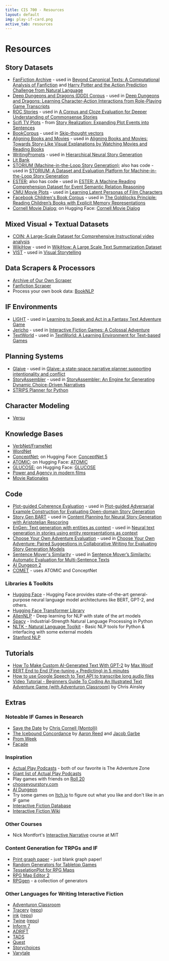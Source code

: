 ```yaml
---
title: CIS 700 - Resources
layout: default
img: play-if-card.png
active_tab: resources 
---
```


# Resources

## Story Datasets

* [FanFiction Archive](https://archive.org/details/fanfictiondotnet_repack) - used in [Beyond Canonical Texts: A Computational Analysis of Fanfiction](https://www.aclweb.org/anthology/D16-1218.pdf) and [Harry Potter and the Action Prediction Challenge from Natural Language](https://www.aclweb.org/anthology/N19-1218.pdf)
* [Deep Dungeons and Dragons (DDD) Corpus](http://groups.inf.ed.ac.uk/cup/ddd/) - used in [Deep Dungeons and Dragons: Learning Character-Action Interactions from Role-Playing Game Transcripts](https://www.aclweb.org/anthology/N18-2111.pdf)
* [ROC Stories](https://cs.rochester.edu/nlp/rocstories/) - used in [A Corpus and Cloze Evaluation for Deeper Understanding of Commonsense Stories](https://aclanthology.org/N16-1098)
* [Scifi TV Plots](https://github.com/rajammanabrolu/StoryRealization) - from [Story Realization: Expanding Plot Events into Sentences](https://aaai.org/ojs/index.php/AAAI/article/view/6232)
* [BookCorpus](https://github.com/ryankiros/skip-thoughts) - used in [Skip-thought vectors](http://papers.neurips.cc/paper/5950-skip-thought-vectors.pdf)
* [Aligning Books and Movies](https://github.com/huggingface/datasets/tree/master/datasets/bookcorpus) - used in [Aligning Books and Movies: Towards Story-Like Visual Explanations by Watching Movies and Reading Books](https://www.computer.org/csdl/proceedings-article/iccv/2015/8391a019/12OmNro0HYa)
* [WritingPrompts](https://huggingface.co/datasets/rewardsignal/reddit_writing_prompts) - used in [Hierarchical Neural Story Generation](https://aclanthology.org/P18-1082)
* [Lit Bank](https://github.com/dbamman/litbank)
* [STORIUM (Machine-in-the-Loop Story Generation)](https://storium.cs.umass.edu/); also has code - used in [STORIUM: A Dataset and Evaluation Platform for Machine-in-the-Loop Story Generation](https://aclanthology.org/2020.emnlp-main.525/)
* [ESTER](https://vnpeng.net/bibliography/han2021ester/); also has code - used in [ESTER: A Machine Reading Comprehension Dataset for Event Semantic Relation Reasoning](https://arxiv.org/abs/2104.08350)
* [CMU Movie Plots](http://www.cs.cmu.edu/~ark/personas/) - used in [Learning Latent Personas of Film Characters](https://aclanthology.org/P13-1035.pdf)
* [Facebook Children's Book Corpus](https://research.fb.com/downloads/babi/) - used in [The Goldilocks Principle: Reading Children’s Books with Explicit Memory Representations](https://arxiv.org/abs/1511.02301)
* [Cornell Movie Dialog](https://www.cs.cornell.edu/~cristian/Cornell_Movie-Dialogs_Corpus.html); on Hugging Face: [Cornell Movie Dialog](https://huggingface.co/datasets/cornell_movie_dialog)

## Mixed Visual + Textual Datasets

* [COIN: A Large-Scale Dataset for Comprehensive Instructional video analysis](https://coin-dataset.github.io)
* [WikiHow](https://www.wikihow.com/) - used in [WikiHow: A Large Scale Text Summarization Dataset](https://arxiv.org/abs/1810.09305)
* [VIST](http://visionandlanguage.net/VIST/dataset.html) - used in [Visual Storytelling](https://aclanthology.org/N16-1147/)

## Data Scrapers & Processors

* [Archive of Our Own Scraper](https://github.com/radiolarian/AO3Scraper)
* [Fanfiction Scraper](https://github.com/smilli/fanfiction)
* Process your own book data: [BookNLP](https://github.com/dbamman/book-nlp)

## IF Environments

* [LIGHT](https://parl.ai/projects/light/) - used in [Learning to Speak and Act in a Fantasy Text Adventure Game](https://aclanthology.org/D19-1062.pdf)
* [Jericho](https://github.com/JerichoWorld/JerichoWorld) - used in [Interactive Fiction Games: A Colossal Adventure](https://ojs.aaai.org/index.php/AAAI/article/view/6297)
* [TextWorld](https://github.com/Microsoft/TextWorld) - used in [TextWorld: A Learning Environment for Text-based Games](https://www.microsoft.com/en-us/research/project/textworld/)

## Planning Systems

* [Glaive](https://www.cs.uky.edu/~sgware/projects/glaive/) - used in [Glaive: a state-space narrative planner supporting intentionality and conflict](https://ojs.aaai.org/index.php/AIIDE/article/view/12712)
* [StoryAssembler](https://github.com/LudoNarrative/StoryAssembler) - used in [StoryAssembler: An Engine for Generating Dynamic Choice-Driven Narratives](https://dl.acm.org/doi/10.1145/3337722.3337732)
* [STRIPS Planner for Python](https://github.com/abdulapopoola/STRIPS-Planner)

## Character Modeling

* [Versu](https://versu.com/)

## Knowledge Bases

* [VerbNet/FrameNet](https://uvi.colorado.edu/uvi_search)
* [WordNet](https://wordnet.princeton.edu/)
* [ConceptNet](https://conceptnet.io/); on Hugging Face: [ConceptNet 5](https://huggingface.co/datasets/conceptnet5)
* [ATOMIC](https://homes.cs.washington.edu/~msap/atomic/); on Hugging Face: [ATOMIC](https://huggingface.co/datasets/atomic)
* [GLUCOSE](https://huggingface.co/datasets/glucose); on Hugging Face: [GLUCOSE](https://huggingface.co/datasets/glucose)
* [Power and Agency in modern films](https://homes.cs.washington.edu/~msap/movie-bias/)
* [Movie Rationales](https://huggingface.co/datasets/movie_rationales)

## Code

* [Plot-guided Coherence Evaluation](https://github.com/PlusLabNLP/Plot-guided-Coherence-Evaluation) - used in [Plot-guided Adversarial Example Construction for Evaluating Open-domain Story Generation](https://aclanthology.org/2021.naacl-main.343/)
* [Story Gen BART](https://github.com/PlusLabNLP/story-gen-BART) - used in [Content Planning for Neural Story Generation with Aristotelian Rescoring](https://aclanthology.org/2020.emnlp-main.351/)
* [EnGen: Text generation with entities as context](https://github.com/eaclark07/engen) - used in [Neural text generation in stories using entity representations as context](https://aclanthology.org/N18-1204.pdf)
* [Choose Your Own Adventure Evaluation](https://github.com/eaclark07/cyoa) - used in [Choose Your Own Adventure: Paired Suggestions in Collaborative Writing for Evaluating Story Generation Models](https://aclanthology.org/2021.naacl-main.279/)
* [Sentence Mover's Similarity](https://github.com/eaclark07/sms) - used in [Sentence Mover’s Similarity: Automatic Evaluation for Multi-Sentence Texts](https://aclanthology.org/P19-1264/)
* [AI Dungeon 2](https://github.com/Latitude-Archives/AIDungeon)
* [COMET](https://github.com/atcbosselut/comet-commonsense) - uses ATOMIC and ConceptNet

### Libraries & Toolkits
* [Hugging Face](https://huggingface.co/) - Hugging Face provides state-of-the-art general-purpose neural language model architectures like BERT, GPT-2, and others.
* [Hugging Face Transformer Library](https://github.com/huggingface/transformers)
* [AllenNLP](https://allennlp.org) - Deep learning for NLP with state of the art models
* [Spacy](https://spacy.io) - Industrial-Strength Natural Language Processing in Python
* [NLTK - Natural Language Toolkit](https://www.nltk.org/) - Basic NLP tools for Python & interfacing with some external models
* [Stanford NLP](https://nlp.stanford.edu/software/)

## Tutorials 

* [How To Make Custom AI-Generated Text With GPT-2](https://minimaxir.com/2019/09/howto-gpt2/) by [Max Woolf](https://minimaxir.com)
* [BERT End to End (Fine-tuning + Predicting) in 5 minutes](https://colab.research.google.com/github/tensorflow/tpu/blob/master/tools/colab/bert_finetuning_with_cloud_tpus.ipynb)
* [How to use Google Speech to Text API to transcribe long audio files](https://towardsdatascience.com/how-to-use-google-speech-to-text-api-to-transcribe-long-audio-files-1c886f4eb3e9)
* [Video Tutorial - Beginners Guide To Coding An Illustrated Text Adventure Game (with Adventuron Classroom)](https://adventuron.blogspot.com/2019/07/video-tutorial-beginners-guide-to.html) by Chris Ainsley

## Extras

### Noteable IF Games in Research
* [Save the Date](http://paperdino.com/save-the-date/) by [Chris Cornell (Montolli)](http://paperdino.com/)
* [The Icebound Concordance](https://www.ice-bound.com/) by [Aaron Reed](http://aaronareed.net/) and [Jacob Garbe](http://www.jacobgarbe.com/)
* [Prom Week](https://promweek.soe.ucsc.edu/)
* [Façade](https://www.playablstudios.com/facade)

### Inspiration

* [Actual Play Podcasts](https://www.polygon.com/podcasts/2018/9/26/17860176/best-dungeons-dragons-dd-podcasts-tabletop-gaming) - both of our favorite is The Adventure Zone
* [Giant list of Actual Play Podcasts](https://tabletopbellhop.com/actual-play-podcasts/)
* Play games with friends on [Roll 20](https://roll20.net/)
* [chooseyourstory.com](http://chooseyourstory.com)
* [AI Dungeon](https://play.aidungeon.io)
* Try some games on [Itch.io](https://itch.io/games/tag-interactive-fiction/tag-text-based) to figure out what you like and don't like in an IF game
* [Interactive Fiction Database](https://ifdb.org/)
* [Interactive Fiction Wiki](https://www.ifwiki.org/)

### Other Courses

* Nick Montfort's [Interactive Narrative](https://nickm.com/classes/interactive_narrative/2019_fall/) course at MIT

### Content Generation for TRPGs and IF

* [Print graph paper](http://print-graph-paper.com) - just blank graph paper!
* [Random Generators for Tabletop Games](https://donjon.bin.sh)
* [TesselationPlot for RPG Maps](https://community.wolfram.com/groups/-/m/t/1794056)
* [RPG Map Editor 2](https://deepnight.net/tools/rpg-map/)
* [RPGgen](https://www.rpggen.dev/) - a collection of generators

### Other Languages for Writing Interactive Fiction

* [Adventuron Classroom](https://adventuron.io/classroom/)
* [Tracery](http://tracery.io/) ([repo](https://github.com/galaxykate/tracery/tree/tracery2))
* [ink](https://www.inklestudios.com/ink/) ([repo](https://github.com/inkle/ink))
* [Twine](https://twinery.org/) ([repo](https://github.com/tweecode/twine))
* [Inform 7](http://inform7.com/)
* [ADRIFT](https://www.adrift.co/)
* [TADS](http://www.tads.org/)
* [Quest](http://textadventures.co.uk/quest/)
* [Storychoices](http://wiki.failbettergames.com/)
* [Varytale](http://www.varytale.com/home.php)
